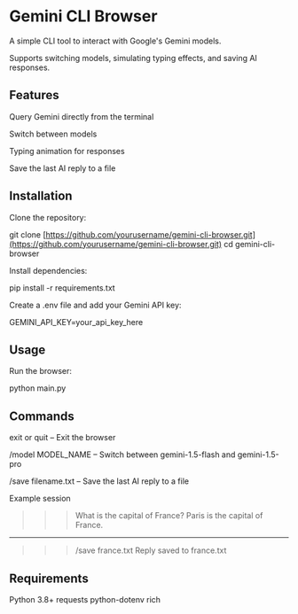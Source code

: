 # Gemini CLI Browser
A simple CLI tool to interact with Google's Gemini models.

Supports switching models, simulating typing effects, and saving AI responses.

## Features
Query Gemini directly from the terminal

Switch between models

Typing animation for responses

Save the last AI reply to a file

## Installation
Clone the repository:

git clone [https://github.com/yourusername/gemini-cli-browser.git](https://github.com/yourusername/gemini-cli-browser.git)
cd gemini-cli-browser

Install dependencies:

pip install -r requirements.txt

Create a .env file and add your Gemini API key:

GEMINI_API_KEY=your_api_key_here

## Usage
Run the browser:

python main.py

## Commands
exit or quit – Exit the browser

/model MODEL_NAME – Switch between gemini-1.5-flash and gemini-1.5-pro

/save filename.txt – Save the last AI reply to a file

Example session
>>> What is the capital of France?
Paris is the capital of France.
--------
>>> /save france.txt
Reply saved to france.txt

## Requirements
Python 3.8+
requests
python-dotenv
rich